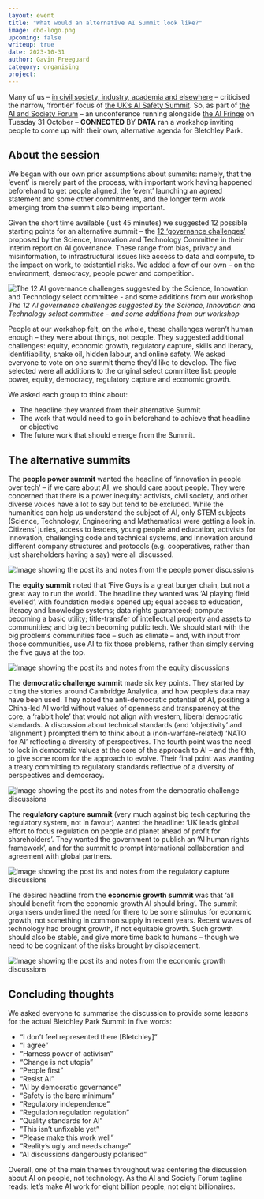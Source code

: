 ```yaml
---
layout: event
title: "What would an alternative AI Summit look like?"
image: cbd-logo.png
upcoming: false
writeup: true
date: 2023-10-31
author: Gavin Freeguard
category: organising
project: 
---
```


Many of us – [in civil society, industry, academia and elsewhere](https://ai-summit-open-letter.info/) – criticised the narrow, ‘frontier’ focus of [the UK’s AI Safety Summit](https://www.aisafetysummit.gov.uk/). So, as part of [the AI and Society Forum](https://www.aisocietyforum.net/) – an unconference running alongside [the AI Fringe](https://aifringe.org/) on Tuesday 31 October – **CONNECTED** BY **DATA** ran a workshop inviting people to come up with their own, alternative agenda for Bletchley Park.

<!--more-->

## About the session
We began with our own prior assumptions about summits: namely, that the ‘event’ is merely part of the process, with important work having happened beforehand to get people aligned, the ‘event’ launching an agreed statement and some other commitments, and the longer term work emerging from the summit also being important.

Given the short time available (just 45 minutes) we suggested 12 possible starting points for an alternative summit – the [12 ‘governance challenges’](https://committees.parliament.uk/work/6986/governance-of-artificial-intelligence-ai/news/197236/ai-offers-significant-opportunities-but-twelve-governance-challenges-must-be-addressed-says-science-innovation-and-technology-committee/) proposed by the Science, Innovation and Technology Committee in their interim report on AI governance. These range from bias, privacy and misinformation, to infrastructural issues like access to data and compute, to the impact on work, to existential risks. We added a few of our own – on the environment, democracy, people power and competition.

![The 12 AI governance challenges suggested by the Science, Innovation and Technology select committee - and some additions from our workshop]({{site.baseurl}}/assets/events/2023-10-31-twelve-governance-challenges.png)
_The 12 AI governance challenges suggested by the Science, Innovation and Technology select committee - and some additions from our workshop_

People at our workshop felt, on the whole, these challenges weren’t human enough – they were about things, not people. They suggested additional challenges: equity, economic growth, regulatory capture, skills and literacy, identifiability, snake oil, hidden labour, and online safety. We asked everyone to vote on one summit theme they’d like to develop. The five selected were all additions to the original select committee list: people power, equity, democracy, regulatory capture and economic growth.

We asked each group to think about:
* The headline they wanted from their alternative Summit
* The work that would need to go in beforehand to achieve that headline or objective
* The future work that should emerge from the Summit.

## The alternative summits
The **people power summit** wanted the headline of ‘innovation in people over tech’ – if we care about AI, we should care about people. They were concerned that there is a power inequity: activists, civil society, and other diverse voices have a lot to say but tend to be excluded. While the humanities can help us understand the subject of AI, only STEM subjects (Science, Technology, Engineering and Mathematics) were getting a look in. Citizens’ juries, access to leaders, young people and education, activists for innovation, challenging code and technical systems, and innovation around different company structures and protocols (e.g. cooperatives, rather than just shareholders having a say) were all discussed.

![Image showing the post its and notes from the people power discussions]({{site.baseurl}}/assets/events/2023-10-31-people-power.png)

The **equity summit** noted that ‘Five Guys is a great burger chain, but not a great way to run the world’. The headline they wanted was ‘AI playing field levelled’, with foundation models opened up; equal access to education, literacy and knowledge systems; data rights guaranteed; compute becoming a basic utility; title-transfer of intellectual property and assets to communities; and big tech becoming public tech. We should start with the big problems communities face – such as climate – and, with input from those communities, use AI to fix those problems, rather than simply serving the five guys at the top.

![Image showing the post its and notes from the equity discussions]({{site.baseurl}}/assets/events/2023-10-31-equity.png)

The **democratic challenge summit** made six key points. They started by citing the stories around Cambridge Analytica, and how people’s data may have been used. They noted the anti-democratic potential of AI, positing a China-led AI world without values of openness and transparency at the core, a ‘rabbit hole’ that would not align with western, liberal democratic standards. A discussion about technical standards (and ‘objectivity’ and ‘alignment’) prompted them to think about a (non-warfare-related) ‘NATO for AI’ reflecting a diversity of perspectives. The fourth point was the need to lock in democratic values at the core of the approach to AI – and the fifth, to give some room for the approach to evolve. Their final point was wanting a treaty committing to regulatory standards reflective of a diversity of perspectives and democracy.

![Image showing the post its and notes from the democratic challenge discussions]({{site.baseurl}}/assets/events/2023-10-31-democratic.png)

The **regulatory capture summit** (very much against big tech capturing the regulatory system, not in favour) wanted the headline: ‘UK leads global effort to focus regulation on people and planet ahead of profit for shareholders’. They wanted the government to publish an ‘AI human rights framework’, and for the summit to prompt international collaboration and agreement with global partners.

![Image showing the post its and notes from the regulatory capture discussions]({{site.baseurl}}/assets/events/2023-10-31-regulation.png)

The desired headline from the **economic growth summit** was that ‘all should benefit from the economic growth AI should bring’. The summit organisers underlined the need for there to be some stimulus for economic growth, not something in common supply in recent years. Recent waves of technology had brought growth, if not equitable growth. Such growth should also be stable, and give more time back to humans – though we need to be cognizant of the risks brought by displacement.

![Image showing the post its and notes from the economic growth discussions]({{site.baseurl}}/assets/events/2023-10-31-economic.png)

## Concluding thoughts
We asked everyone to summarise the discussion to provide some lessons for the actual Bletchley Park Summit in five words:
* “I don’t feel represented there [Bletchley]”
* “I agree”
* “Harness power of activism”
* “Change is not utopia”
* “People first”
* “Resist AI”
* “AI by democratic governance”
* “Safety is the bare minimum”
* “Regulatory independence”
* “Regulation regulation regulation”
* “Quality standards for AI”
* ”This isn’t unfixable yet”
* “Please make this work well”
* “Reality’s ugly and needs change”
* “AI discussions dangerously polarised”

Overall, one of the main themes throughout was centering the discussion about AI on people, not technology. As the AI and Society Forum tagline reads: let’s make AI work for eight billion people, not eight billionaires.